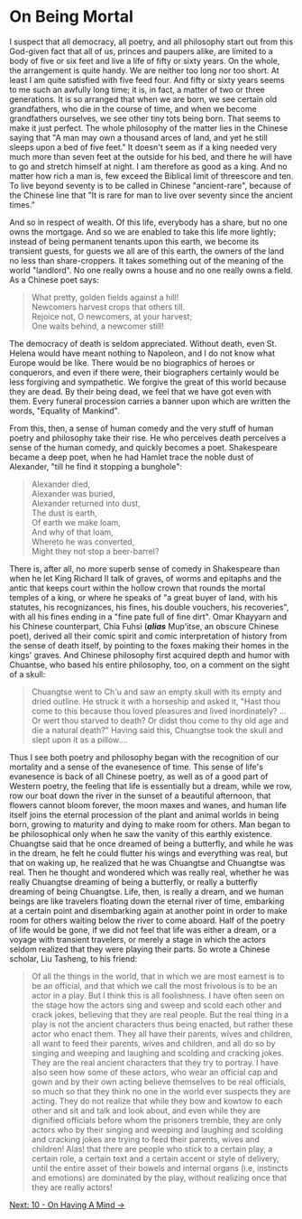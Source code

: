 # On Being Mortal

I suspect that all democracy, all poetry, and all philosophy start out from this
God-given fact that all of us, princes and paupers alike, are limited to a body
of five or six feet and live a life of fifty or sixty years. On the whole, the
arrangement is quite handy. We are neither too long nor too short. At least I am
quite satisfied with five feed four. And fifty or sixty years seems to me such
an awfully long time; it is, in fact, a matter of two or three generations. It
is so arranged that when we are born, we see certain old grandfathers, who die
in the course of time, and when we become grandfathers ourselves, we see other
tiny tots being born. That seems to make it just perfect. The whole philosophy
of the matter lies in the Chinese saying that "A man may own a thousand arces of
land, and yet he still sleeps upon a bed of five feet." It doesn't seem as if a
king needed very much more than seven feet at the outside for his bed, and there
he will have to go and stretch himself at night. I am therefore as good as a
king. And no matter how rich a man is, few exceed the Biblical limit of
threescore and ten. To live beyond seventy is to be called in Chinese
"ancient-rare", because of the Chinese line that "It is rare for man to live
over seventy since the ancient times."

And so in respect of wealth. Of this life, everybody has a share, but no one
owns the mortgage. And so we are enabled to take this life more lightly; instead
of being permanent tenants upon this earth, we become its transient guests, for
guests we all are of this earth, the owners of the land no less than
share-croppers. It takes something out of the meaning of the world "landlord".
No one really owns a house and no one really owns a field. As a Chinese poet
says:

> What pretty, golden fields against a hill!  
> Newcomers harvest crops that others till.  
> Rejoice not, O newcomers, at your harvest;  
> One waits behind, a newcomer still!

The democracy of death is seldom appreciated. Without death, even St. Helena
would have meant nothing to Napoleon, and I do not know what Europe would be
like. There would be no biographics of heroes or conquerors, and even if there
were, their biographers certainly would be less forgiving and sympathetic. We
forgive the great of this world because they are dead. By their being dead, we
feel that we have got even with them. Every funeral procession carries a banner
upon which are written the words, "Equality of Mankind".

From this, then, a sense of human comedy and the very stuff of human poetry and
philosophy take their rise. He who perceives death perceives a sense of the
human comedy, and quickly becomes a poet. Shakespeare became a deep poet, when
he had Hamlet trace the noble dust of Alexander, "till he find it stopping a
bunghole":

> Alexander died,  
> Alexander was buried,  
> Alexander returned into dust,  
> The dust is earth,  
> Of earth we make loam,  
> And why of that loam,  
> Whereto he was converted,  
> Might they not stop a beer-barrel?

There is, after all, no more superb sense of comedy in Shakespeare than when he
let King Richard II talk of graves, of worms and epitaphs and the antic that
keeps court within the hollow crown that rounds the mortal temples of a king, or
where he speaks of "a great buyer of land, with his statutes, his recognizances,
his fines, his double vouchers, his recoveries", with all his fines ending in a
"fine pate full of fine dirt". Omar Khayyarn and his Chinese counterpart, Chia
Fuhsi (***alias*** Mup'itse, an obscure Chinese poet), derived all their comic
spirit and comic interpretation of history from the sense of death itself, by
pointing to the foxes making their homes in the kings' graves. And Chinese
philosophy first acquired depth and humor with Chuantse, who based his entire
philosophy, too, on a comment on the sight of a skull:

> Chuangtse went to Ch'u and saw an empty skull with its empty and dried
> outline. He struck it with a horseship and asked it, "Hast thou come to this
> because thou loved pleasures and lived inordinately? ... Or wert thou starved
> to death? Or didst thou come to thy old age and die a natural death?" Having
> said this, Chuangtse took the skull and slept upon it as a pillow....

Thus I see both poetry and philosophy began with the recognition of our
mortality and a sense of the evanesence of time. This sense of life's evanesence
is back of all Chinese poetry, as well as of a good part of Western poetry, the
feeling that life is essentially but a dream, while we row, row our boat down
the river in the sunset of a beautiful afternoon, that flowers cannot bloom
forever, the moon maxes and wanes, and human life itself joins the eternal
procession of the plant and animal worlds in being born, growing to maturity and
dying to make room for others. Man began to be philosophical only when he saw
the vanity of this earthly existence. Chuangtse said that he once dreamed of
being a butterfly, and while he was in the dream, he felt he could flutter his
wings and everything was real, but that on waking up, he realized that he was
Chuangtse and Chuangtse was real. Then he thought and wondered which was really
real, whether he was really Chuangtse dreaming of being a butterfly, or really a
butterfly dreaming of being Chuangtse. Life, then, is really a dream, and we
human beings are like travelers floating down the eternal river of time,
embarking at a certain point and disembarking again at another point in order to
make room for others waiting below the river to come aboard. Half of the poetry
of life would be gone, if we did not feel that life was either a dream, or a
voyage with transient travelers, or merely a stage in which the actors seldom
realized that they were playing their parts. So wrote a Chinese scholar, Liu
Tasheng, to his friend:

> Of all the things in the world, that in which we are most earnest is to be an
> official, and that which we call the most frivolous is to be an actor in a
> play. But I think this is all foolishness. I have often seen on the stage how
> the actors sing and sweep and scold each other and crack jokes, believing that
> they are real people. But the real thing in a play is not the ancient
> characters thus being enacted, but rather these actor who enact them. They all
> have their parents, wives and children, all want to feed their parents, wives
> and children, and all do so by singing and weeping and laughing and scolding
> and cracking jokes. They are the real ancient characters that they try to
> portray. I have also seen how some of these actors, who wear an official cap
> and gown and by their own acting believe themselves to be real officials, so
> much so that they think no one in the world ever suspects they are acting.
> They do not realize that while they bow and kowtow to each other and sit and
> talk and look about, and even while they are dignified officials before whom
> the prisoners tremble, they are only actors who by their singing and weeping
> and laughing and scolding and cracking jokes are trying to feed their parents,
> wives and children! Alas! that there are people who stick to a certain play, a
> certain role, a certain text and a certain accent or style of delivery, until
> the entire asset of their bowels and internal organs (i.e, instincts and
> emotions) are dominated by the play, without realizing once that they are
> really actors!

[Next: 10 - On Having A Mind &rarr;](https://github.com/thaicuc/the-importance-of-living/blob/master/10-on-having-a-mind.md)
